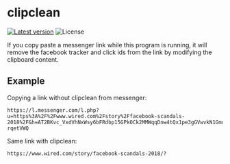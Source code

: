 # clipclean

[![Latest version](https://img.shields.io/crates/v/clipclean.svg)](https://crates.io/crates/clipclean)
![License](https://img.shields.io/crates/l/clipclean.svg)

If you copy paste a messenger link while this program is running, it will remove the facebook
tracker and click ids from the link by modifying the clipboard content.

## Example

Copying a link without clipclean from messenger:

    https://l.messenger.com/l.php?u=https%3A%2F%2Fwww.wired.com%2Fstory%2Ffacebook-scandals-2018%2F&h=AT2BKvc_VxdVhNxWsy6bFRdbp15GPkOCk2MMWqqDnw4tQx1pe3gGVwvkN1GmuZ5se0zp1DZSrx0JK1JgvwBseu0_rOav1U1T41vR6WhnwYgszi79iJv-rqetVWQ

Same link with clipclean:

    https://www.wired.com/story/facebook-scandals-2018/?

